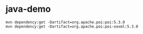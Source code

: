 # java-demo

```shell
mvn dependency:get -Dartifact=org.apache.poi:poi:5.3.0
mvn dependency:get -Dartifact=org.apache.poi:poi-ooxml:5.3.0
```
